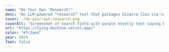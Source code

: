 ```yaml
---
name: "Do Your Own ‘Research’"
desc: "An LLM-powered “research” tool that packages bizarre lies via customizable infographics."
cover: ./do-your-own-research.png
coverAlt: "Screenshot of search field with purple novelty text saying Do Your Own Research"
url: "https://lying-machine.vercel.app/"
color: "#7c3aed"
year: 2024
feat: false
---
```

